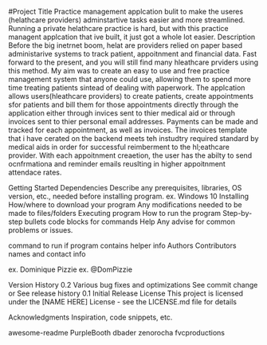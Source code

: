#Project Title
Practice management applcation bulit to make the useres (helathcare providers) adminstartive tasks easier and more streamlined.
Running a private helathcare practice is hard, but with this practice managent applcation that ive built, it just got a whole lot easier.
Description
Before the big inetrnet boom, helat are providers relied on paper based administarive systems to track patient, appoitnment and  financial data. Fast forward to the present, and you will still find many hleathcare prviders using this method. My aim was to create an easy to use and free practice management system that anyone could use, allowing them to spend more time treating patients sintead of dealing with paperwork. The applcation allows users(hleathcare providers) to create patients, create appointments sfor patients and bill them for those appointments directly through the application either through invices sent to thier medical aid or through invoices sent to thier personal email addresses. Payments can be made and tracked for each appointment, as well as invoices. The invoices template that i have cerated on the backend meets teh instudtry required standard by medical aids in order for successful reimberment to the hl;eathcare provider. With each appoitnment creaetion, the user has the abilty to send ocnfrmationa and reminder emails reuslting in higher appoitnment attendace rates.


Getting Started
Dependencies
Describe any prerequisites, libraries, OS version, etc., needed before installing program.
ex. Windows 10
Installing
How/where to download your program
Any modifications needed to be made to files/folders
Executing program
How to run the program
Step-by-step bullets
code blocks for commands
Help
Any advise for common problems or issues.

command to run if program contains helper info
Authors
Contributors names and contact info

ex. Dominique Pizzie
ex. @DomPizzie

Version History
0.2
Various bug fixes and optimizations
See commit change or See release history
0.1
Initial Release
License
This project is licensed under the [NAME HERE] License - see the LICENSE.md file for details

Acknowledgments
Inspiration, code snippets, etc.

awesome-readme
PurpleBooth
dbader
zenorocha
fvcproductions
